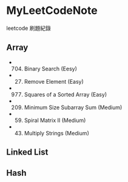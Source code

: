 # MyLeetCodeNote
leetcode 刷題紀錄

## Array
* 704. Binary Search (Eesy)
* 27. Remove Element (Easy)
* 977. Squares of a Sorted Array (Easy)
* 209. Minimum Size Subarray Sum (Medium)
* 59. Spiral Matrix II (Medium)
* 43. Multiply Strings (Medium)

## Linked List
## Hash